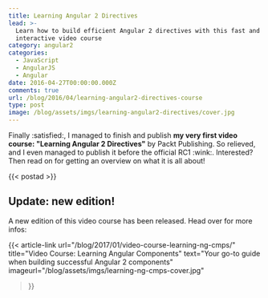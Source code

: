 ```yaml
---
title: Learning Angular 2 Directives
lead: >-
  Learn how to build efficient Angular 2 directives with this fast and
  interactive video course
category: angular2
categories:
  - JavaScript
  - AngularJS
  - Angular
date: 2016-04-27T00:00:00.000Z
comments: true
url: /blog/2016/04/learning-angular2-directives-course
type: post
image: /blog/assets/imgs/learning-angular2-directives/cover.jpg
---
```


<div class="article-intro">
    Finally :satisfied:, I managed to finish and publish <strong>my very first video course: "Learning Angular 2 Directives"</strong> by Packt Publishing. So relieved, and I even managed to publish it before the official RC1 :wink:. Interested? Then read on for getting an overview on what it is all about!
</div>

{{< postad >}}


## Update: new edition!

A new edition of this video course has been released. Head over for more infos:

{{< article-link
	url="/blog/2017/01/video-course-learning-ng-cmps/"
    title="Video Course: Learning Angular Components"
	text="Your go-to guide when building successful Angular 2 components"
    imageurl="/blog/assets/imgs/learning-ng-cmps-cover.jpg"
>}}
